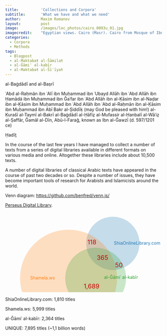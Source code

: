```yaml
---
title:			'Collections and Corpora'
subtitle:		'What we have and what we need'
author:			Maxim Romanov
layout:			post
image:			/images/loc_photos/cairo_0093u_01.jpg
imagecredit:	"Egyptian views. Cairo (Masr). Cairo from Mosque of Ibn Touloun <a href='http://hdl.loc.gov/loc.pnp/matpc.00093' target='_blank'>(Library of Congress, LC-DIG-matpc-00093)</a>"
categories:
  - Corpora
  - Methods
tags:
  - Blogpost
  - al-Maktabaŧ al-Šāmilaŧ
  - al-Ǧāmiʿ al-kabīr
  - al-Maktabaŧ al-Šīʿīyaŧ
---
```

al-Baġdādī and al-Baṣrī

ʿAbd al-Raḥmãn ibn ʿAlī ibn Muḥammad ibn ʿUbayd Allāh ibn ʿAbd Allāh ibn Ḥamādá ibn Muḥammad ibn Ǧaʿfar ibn ʿAbd Allāh ibn al-Ḳāsim ibn al-Naḍar ibn al-Ḳāsim ibn Muḥammad ibn ʿAbd Allāh ibn ʿAbd al-Raḥmān ibn al-Ḳāsim ibn Muḥammad ibn Abī Bakr al-Ṣiddīḳ (may God be pleased with him!) al-Ḳurašī al-Taymī al-Bakrī al-Baġdādī al-Ḥāfiẓ al-Mufassir al-Ḥanbalī al-Wāʿiẓ al-Ṣaffār, Ǧamāl al-Dīn, Abū-l-Faraǧ, known as Ibn al-Ǧawzī (d. 597/1201 ce)


Ḥadīṯ

In the course of the last few years I have managed to collect a number of texts from a series of digital libraries available in different formats on various media and online. Altogether these libraries include about 10,500 texts.

A number of digital libraries of classical Arabic texts have appeared in the course of past two decades or so. Despite a number of issues, they have become important tools of research for Arabists and Islamicists around the world.  

Venn diagram: https://github.com/benfred/venn.js/


[Perseus Digital Library](http://www.perseus.tufts.edu/hopper/).

<div id="dynamic"><svg width="750" height="384"><g class="venn-area venn-circle venn-sets-A"><path d="
M 346.48597001051166 100.79015857580998 
m -85.79015857580997 0 
a 85.79015857580997 85.79015857580997 0 1 0 171.58031715161994 0 
a 85.79015857580997 85.79015857580997 0 1 0 -171.58031715161994 0" style="fill-opacity: 0.25; fill: rgb(31, 119, 180);"></path><text text-anchor="left" dy=".35em" x="350" y="100" style="fill: rgb(31, 119, 180)"><tspan x="350" y="100" dy="0.35em">ShiaOnlineLibrary.com</tspan></text></g><g class="venn-area venn-circle venn-sets-B"><path d="
M 203.90825723824236 212.81561417543597 
m -156.18438582456403 0 
a 156.18438582456403 156.18438582456403 0 1 0 312.36877164912806 0 
a 156.18438582456403 156.18438582456403 0 1 0 -312.36877164912806 0" style="fill-opacity: 0.25; fill: rgb(255, 127, 14);"></path><text text-anchor="middle" dy=".35em" x="120" y="212" style="fill: rgb(255, 127, 14);" ><tspan x="120" y="212" dy="0.35em">Shamela.ws</tspan></text></g><g class="venn-area venn-circle venn-sets-C"><path d="
M 291.1311740012473 212.81561417543597 
m -98.04420271925282 0 
a 98.04420271925282 98.04420271925282 0 1 0 196.08840543850565 0 
a 98.04420271925282 98.04420271925282 0 1 0 -196.08840543850565 0" style="fill-opacity: 0.25; fill: rgb(44, 160, 44);"></path><text text-anchor="middle" dy=".35em" x="373" y="228" style="fill: rgb(44, 160, 44);" ><tspan x="373" y="210" dy="0.35em">al-Ǧāmiʿ al-kabīr</tspan></text></g><g class="venn-area venn-intersection venn-sets-A_B"><path d="
M 266.51627810002987 69.72893380592618 
A 156.18438582456403 156.18438582456403 0 0 1 357.74513727230175 185.8382770795938 
A 85.79015857580997 85.79015857580997 0 0 1 266.51627810002987 69.72893380592618" style="fill-opacity: 0;"></path><text text-anchor="middle" dy=".35em" x="279" y="97" style="fill: rgb(200, 0, 0);" font-size="20"><tspan x="279" y="97" dy="0.35em"></tspan>118</text></g><g class="venn-area venn-intersection venn-sets-A_C"><path d="
M 262.6505247971073 118.99920672042488 
A 98.04420271925282 98.04420271925282 0 0 1 382.9530220440803 178.4439120230428 
A 85.79015857580997 85.79015857580997 0 0 1 262.6505247971073 118.99920672042488" style="fill-opacity: 0;"></path><text text-anchor="middle" dy=".35em" x="366" y="171" style="fill: rgb(200, 0, 0);" font-size="20"><tspan x="366" y="171" dy="0.35em"></tspan>50</text></g><g class="venn-area venn-intersection venn-sets-B_C"><path d="
M 332.2502958221003 301.8205775625179 
A 98.04420271925282 98.04420271925282 0 1 1 332.2502958221003 123.81065078835405 
A 156.18438582456403 156.18438582456403 0 0 1 332.2502958221003 301.8205775625179" style="fill-opacity: 0;"></path><text text-anchor="middle" dy=".35em" x="278" y="239" style="fill: rgb(200, 0, 0);" font-size="20"><tspan x="278" y="239" dy="0.35em"></tspan>1,689</text></g><g class="venn-area venn-intersection venn-sets-A_B_C"><path d="
M 262.6505247971073 118.99920672042488 
A 98.04420271925282 98.04420271925282 0 0 1 332.2502958221003 123.81065078835405 
A 156.18438582456403 156.18438582456403 0 0 1 357.74513727230175 185.8382770795938 
A 85.79015857580997 85.79015857580997 0 0 1 262.6505247971073 118.99920672042488" style="fill-opacity: 0;"></path><text text-anchor="middle" dy=".35em" x="313" y="147" style="fill: rgb(200, 0, 0);" font-size="20"><tspan x="313" y="147" dy="0.35em"></tspan>365</text></g>

<g class="venn-area venn-intersection venn-sets-A_B_C"><text text-anchor="left" dy=".35em" x="400" y="280" style="fill: rgb(0, 0, 0);" font-size="20"><tspan x="380" y="300" dy="0.35em"></tspan>ShiaOnlineLibrary.com: 1,810 titles</text></g>

<g class="venn-area venn-intersection venn-sets-A_B_C"><text text-anchor="right" dy=".35em" x="400" y="305" style="fill: rgb(0, 0, 0);" font-size="20"><tspan x="400" y="325" dy="0.35em"></tspan>Shamela.ws: 5,999 titles</text></g>

<g class="venn-area venn-intersection venn-sets-A_B_C"><text text-anchor="right" dy=".35em" x="400" y="330" style="fill: rgb(0, 0, 0);" font-size="20"><tspan x="400" y="350" dy="0.35em"></tspan>al-Ǧāmiʿ al-kabīr: 2,364 titles</text></g>


<g class="venn-area venn-intersection venn-sets-A_B_C"><text text-anchor="right" dy=".35em" x="380" y="360" style="fill: rgb(50, 0, 0);" font-size="24"><tspan x="380" y="375" dy="0.35em"></tspan>UNIQUE: 7,895 titles (~1,1 billion words)</text></g>

</svg></div>


